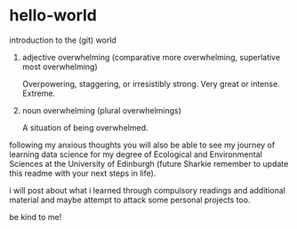 # hello-world
introduction to the (git) world

1. adjective
overwhelming (comparative more overwhelming, superlative most overwhelming)
    
    Overpowering, staggering, or irresistibly strong. 
        Very great or intense.
          Extreme.
          
2. noun
overwhelming (plural overwhelmings)

    A situation of being overwhelmed. 

following my anxious thoughts you will also be able to see my journey of learning data science for my degree of Ecological and Environmental Sciences 
at the University of Edinburgh (future Sharkie remember to update this readme with your next steps in life).

i will post about what i learned through compulsory readings and additional material and maybe attempt to attack some personal projects too.

be kind to me!
